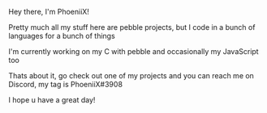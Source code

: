 Hey there, I'm PhoeniiX! 

Pretty much all my stuff here are pebble projects, but I code in a bunch of languages for a bunch of things

I'm currently working on my C with pebble and occasionally my JavaScript too

Thats about it, go check out one of my projects and you can reach me on Discord, my tag is PhoeniiX#3908

I hope u have a great day!
